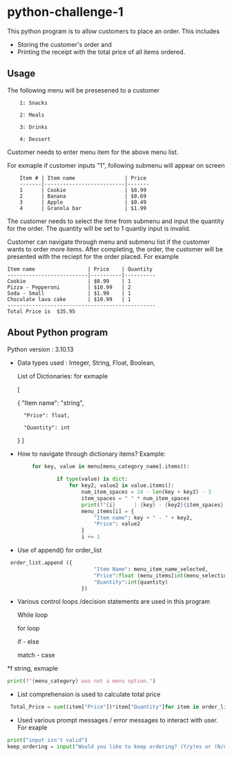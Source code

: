 # python-challenge-1
This python program is to allow customers to place an order.
This includes 
 -  Storing the customer's order and 
 - Printing the receipt with the total price of all items ordered.

## Usage

 The following menu will be presesened to a customer 

        1: Snacks

        2: Meals

        3: Drinks

        4: Dessert


Customer needs to enter menu item for the above menu list.

For exmaple if customer inputs "1", following submenu will appear on screen
>
        Item # | Item name                | Price
        -------|--------------------------|-------
        1      | Cookie                   | $0.99
        2      | Banana                   | $0.69
        3      | Apple                    | $0.49
        4      | Granola bar              | $1.99

The customer needs to select the itme from submenu and input the quantity for the order. The quantity will be set to 1 quantiy input is invalid. 

Customer can navigate through menu and submenu list if the customer wants to order more items.
After completing, the order, the customer will be presented with the reciept for the order placed.
For example
> 
    Item name                 | Price    | Quantity
    --------------------------|----------|----------
    Cookie                    | $0.99    | 1
    Pizza - Pepperoni         | $10.99   | 2
    Soda - Small              | $1.99    | 1
    Chocolate lava cake       | $10.99   | 1
    ------------------------------------------------
    Total Price is  $35.95

## About Python program
Python version : 3.10.13

* Data types used :
    Integer, String, Float, Boolean,

    List of Dictionaries: for exmaple

    [

     {
        "Item name": "string",

        "Price": float,

        "Quantity": int
     }
    ]

*   How to navigate through dictionary items? Example:
```python
        for key, value in menu[menu_category_name].items():
                 
                if type(value) is dict:
                    for key2, value2 in value.items():
                        num_item_spaces = 24 - len(key + key2) - 3
                        item_spaces = " " * num_item_spaces
                        print(f"{i}      | {key} - {key2}{item_spaces} | ${value2}")
                        menu_items[i] = {
                            "Item name": key + " - " + key2,
                            "Price": value2
                        }
                        i += 1

```
* Use of append() for order_list
```python
 order_list.append ({
                            "Item Name": menu_item_name_selected,
                            "Price":float (menu_items[int(menu_selection)]['Price']),
                            "Quantity":int(quantity)
                        })
```

* Various control loops /decision statements are used in this program
    
     While loop

     for loop 

     if - else

     match - case 


*f string, exmaple
```python
print(f"{menu_category} was not a menu option.")
```    

* List comprehension is used to calculate total price
```python
 Total_Price = sum((item["Price"])*item["Quantity"]for item in order_list)
 ```
* Used various prompt messages / error messages to interact with user.
 For exaple
```python
print("input isn't valid")
keep_ordering = input("Would you like to keep ordering? (Y/y)es or (N/n)o ")
```


